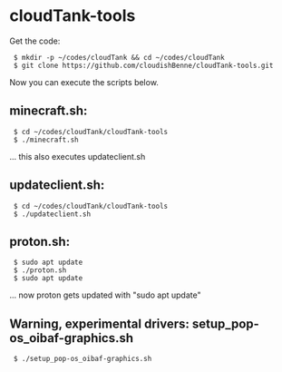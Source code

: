 # cloudTank-tools
Get the code:
```
 $ mkdir -p ~/codes/cloudTank && cd ~/codes/cloudTank
 $ git clone https://github.com/cloudishBenne/cloudTank-tools.git
```
Now you can execute the scripts below.

## minecraft.sh:
```
 $ cd ~/codes/cloudTank/cloudTank-tools
 $ ./minecraft.sh
```
... this also executes updateclient.sh

## updateclient.sh:
```
 $ cd ~/codes/cloudTank/cloudTank-tools
 $ ./updateclient.sh
```

## proton.sh:
```
 $ sudo apt update
 $ ./proton.sh
 $ sudo apt update
```
... now proton gets updated with "sudo apt update"

## Warning, experimental drivers: setup_pop-os_oibaf-graphics.sh
```
 $ ./setup_pop-os_oibaf-graphics.sh
```
